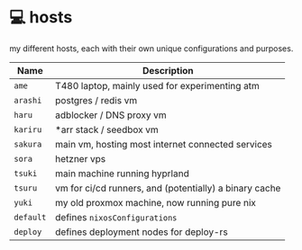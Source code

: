 # :computer: hosts

my different hosts, each with their own unique configurations and purposes.

Name            | Description
--------------- | -----------
`ame`           | T480 laptop, mainly used for experimenting atm
`arashi`        | postgres / redis vm
`haru`          | adblocker / DNS proxy vm
`kariru`        | *arr stack / seedbox vm
`sakura`        | main vm, hosting most internet connected services
`sora`          | hetzner vps
`tsuki`         | main machine running hyprland
`tsuru`         | vm for ci/cd runners, and (potentially) a binary cache
`yuki`          | my old proxmox machine, now running pure nix
`default`       | defines `nixosConfigurations`
`deploy`        | defines deployment nodes for deploy-rs
